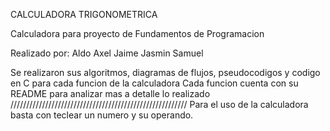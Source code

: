 CALCULADORA TRIGONOMETRICA

Calculadora para proyecto de Fundamentos de Programacion

Realizado por:
  Aldo Axel
  Jaime
  Jasmin
  Samuel

Se realizaron sus algoritmos, diagramas de flujos, pseudocodigos y codigo en C para cada funcion de la calculadora
Cada funcion cuenta con su README para analizar mas a detalle lo realizado
////////////////////////////////////////////////////////
Para el uso de la calculadora basta con teclear un numero y su operando.
